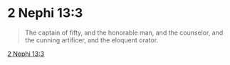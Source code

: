 # 2 Nephi 13:3

> The captain of fifty, and the honorable man, and the counselor, and the cunning artificer, and the eloquent orator.

[2 Nephi 13:3](https://www.churchofjesuschrist.org/study/scriptures/bofm/2-ne/13?lang=eng&id=p3#p3)


